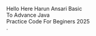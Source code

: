 Hello
      Here
          Harun 
                Ansari
                      Basic   
                            To
                              Advance
                                      Java  
                                          Practice 
                                                  Code 
                                                      For
                                                          Beginers
                                                                  2025  
                                                                      .
                                                        
